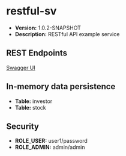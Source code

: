# restful-sv

* **Version:** 1.0.2-SNAPSHOT
* **Description:** RESTful API example service

## REST Endpoints

[Swagger UI](http://localhost:8080/swagger-ui/index.html)

## In-memory data persistence

* **Table:** investor
* **Table:** stock

## Security

* **ROLE_USER:**  user1/password
* **ROLE_ADMIN:** admin/admin